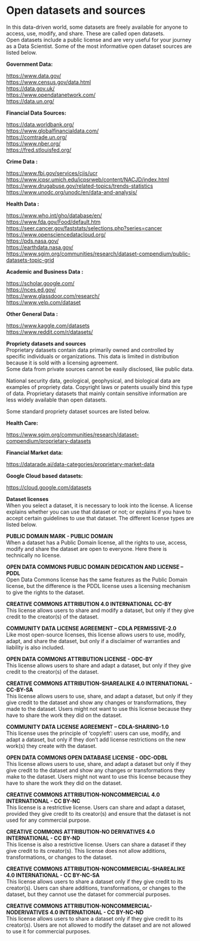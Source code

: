 # Open datasets and sources
In this data-driven world, some datasets are freely available for anyone to access, use, modify, and share. These are called open datasets.       
Open datasets include a public license and are very useful for your journey as a Data Scientist. Some of the most informative open dataset sources are listed below.         

**Government Data:**        

https://www.data.gov/           
https://www.census.gov/data.html                                  
https://data.gov.uk/                                   
https://www.opendatanetwork.com/                           
https://data.un.org/  

**Financial Data Sources:**                                 

https://data.worldbank.org/                    
https://www.globalfinancialdata.com/               
https://comtrade.un.org/                                    
https://www.nber.org/                                                 
https://fred.stlouisfed.org/                               

**Crime Data :**                       

https://www.fbi.gov/services/cjis/ucr     
https://www.icpsr.umich.edu/icpsrweb/content/NACJD/index.html                
https://www.drugabuse.gov/related-topics/trends-statistics            
https://www.unodc.org/unodc/en/data-and-analysis/                  

**Health Data :**                     

https://www.who.int/gho/database/en/      
https://www.fda.gov/Food/default.htm                       
https://seer.cancer.gov/faststats/selections.php?series=cancer                
https://www.opensciencedatacloud.org/               
https://pds.nasa.gov/              
https://earthdata.nasa.gov/                         
https://www.sgim.org/communities/research/dataset-compendium/public-datasets-topic-grid                                     

**Academic and Business Data :**                 

https://scholar.google.com/  
https://nces.ed.gov/                    
https://www.glassdoor.com/research/            
https://www.yelp.com/dataset                          

**Other General Data :**           

https://www.kaggle.com/datasets          
https://www.reddit.com/r/datasets/                                     

**Propriety datasets and sources**              
Proprietary datasets contain data primarily owned and controlled by specific individuals or organizations. This data is limited in distribution because it is sold with a licensing agreement.           
Some data from private sources cannot be easily disclosed, like public data.         

National security data, geological, geophysical, and biological data are examples of propriety data. Copyright laws or patents usually bind this type of data. Proprietary datasets that mainly contain sensitive information are less widely available than open datasets.

Some standard propriety dataset sources are listed below.

**Health Care:**

https://www.sgim.org/communities/research/dataset-compendium/proprietary-datasets

**Financial Market data:**

https://datarade.ai/data-categories/proprietary-market-data

**Google Cloud based datasets:**

https://cloud.google.com/datasets

**Dataset licenses**                
When you select a dataset, it is necessary to look into the license. A license explains whether you can use that dataset or not; or explains if you have to accept certain guidelines to use that dataset. The different license types are listed below.

**PUBLIC DOMAIN MARK - PUBLIC DOMAIN**            
When a dataset has a Public Domain license, all the rights to use, access, modify and share the dataset are open to everyone. Here there is technically no license.

**OPEN DATA COMMONS PUBLIC DOMAIN DEDICATION AND LICENSE – PDDL**                   
Open Data Commons license has the same features as the Public Domain license, but the difference is the PDDL license uses a licensing mechanism to give the rights to the dataset.

**CREATIVE COMMONS ATTRIBUTION 4.0 INTERNATIONAL CC-BY**                     
This license allows users to share and modify a dataset, but only if they give credit to the creator(s) of the dataset.

**COMMUNITY DATA LICENSE AGREEMENT – CDLA PERMISSIVE-2.0**                  
Like most open-source licenses, this license allows users to use, modify, adapt, and share the dataset, but only if a disclaimer of warranties and liability is also included.

**OPEN DATA COMMONS ATTRIBUTION LICENSE - ODC-BY**                    
This license allows users to share and adapt a dataset, but only if they give credit to the creator(s) of the dataset.

**CREATIVE COMMONS ATTRIBUTION-SHAREALIKE 4.0 INTERNATIONAL - CC-BY-SA**                   
This license allows users to use, share, and adapt a dataset, but only if they give credit to the dataset and show any changes or transformations, they made to the dataset. Users might not want to use this license because they have to share the work they did on the dataset.

**COMMUNITY DATA LICENSE AGREEMENT – CDLA-SHARING-1.0**         
This license uses the principle of ‘copyleft’: users can use, modify, and adapt a dataset, but only if they don’t add license restrictions on the new work(s) they create with the dataset.

**OPEN DATA COMMONS OPEN DATABASE LICENSE - ODC-ODBL**       
This license allows users to use, share, and adapt a dataset but only if they give credit to the dataset and show any changes or transformations they make to the dataset. Users might not want to use this license because they have to share the work they did on the dataset.

**CREATIVE COMMONS ATTRIBUTION-NONCOMMERCIAL 4.0 INTERNATIONAL - CC BY-NC**        
This license is a restrictive license. Users can share and adapt a dataset, provided they give credit to its creator(s) and ensure that the dataset is not used for any commercial purpose.

**CREATIVE COMMONS ATTRIBUTION-NO DERIVATIVES 4.0 INTERNATIONAL - CC BY-ND**       
This license is also a restrictive license. Users can share a dataset if they give credit to its creator(s). This license does not allow additions, transformations, or changes to the dataset.

**CREATIVE COMMONS ATTRIBUTION-NONCOMMERCIAL-SHAREALIKE 4.0 INTERNATIONAL - CC BY-NC-SA**          
This license allows users to share a dataset only if they give credit to its creator(s). Users can share additions, transformations, or changes to the dataset, but they cannot use the dataset for commercial purposes.

**CREATIVE COMMONS ATTRIBUTION-NONCOMMERCIAL-NODERIVATIVES 4.0 INTERNATIONAL - CC BY-NC-ND**         
This license allows users to share a dataset only if they give credit to its creator(s). Users are not allowed to modify the dataset and are not allowed to use it for commercial purposes.
